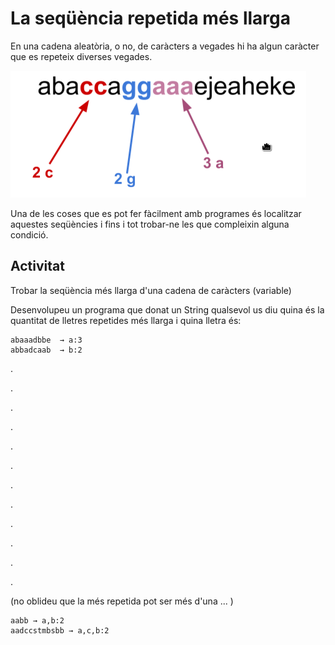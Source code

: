 La seqüència repetida més llarga
=================================================
En una cadena aleatòria, o no, de caràcters a vegades hi ha algun caràcter que es repeteix diverses vegades.

![exemple](imatges/sequencia.png)

Una de les coses que es pot fer fàcilment amb programes és localitzar aquestes seqüències i fins i tot trobar-ne les que compleixin alguna condició.

Activitat
-------------------
Trobar la seqüència més llarga d'una cadena de caràcters (variable) 

Desenvolupeu un programa que donat un String qualsevol us diu quina és la quantitat de lletres repetides més llarga i quina lletra és:

    abaaadbbe  → a:3
    abbadcaab  → b:2

.

.

.

.

.

.

.

.

.

.

.

.

(no oblideu que la més repetida pot ser més d'una ... )

    aabb → a,b:2
    aadccstmbsbb → a,c,b:2
